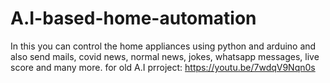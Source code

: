 # A.I-based-home-automation
In this you can control the home appliances using python and arduino
and also send mails, covid news, normal news, jokes, whatsapp messages, live score and many more.
for old A.I prroject: https://youtu.be/7wdqV9Nqn0s
